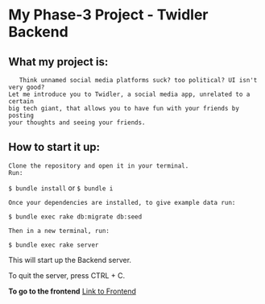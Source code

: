 # My Phase-3 Project - Twidler Backend

## What my project is:
       Think unnamed social media platforms suck? too political? UI isn't very good?
    Let me introduce you to Twidler, a social media app, unrelated to a certain 
    big tech giant, that allows you to have fun with your friends by posting
    your thoughts and seeing your friends.  

## How to start it up:
    Clone the repository and open it in your terminal. 
    Run:
`$ bundle install` or `$ bundle i`

    Once your dependencies are installed, to give example data run:
`$ bundle exec rake db:migrate db:seed`

    Then in a new terminal, run:
`$ bundle exec rake server`


   This will start up the Backend server.

   To quit the server, press CTRL + C.

**To go to the frontend**
[Link to Frontend](https://github.com/bennysuf/twidler-frontend)
